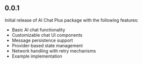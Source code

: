 ## 0.0.1

Initial release of AI Chat Plus package with the following features:
* Basic AI chat functionality
* Customizable chat UI components
* Message persistence support
* Provider-based state management
* Network handling with retry mechanisms
* Example implementation
